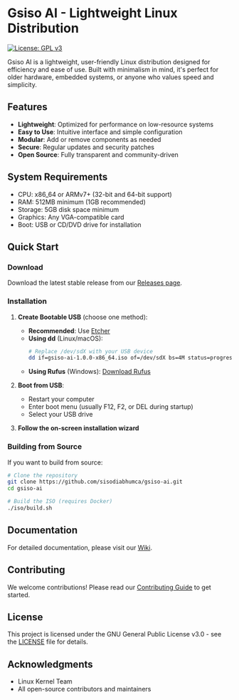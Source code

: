 # Gsiso AI - Lightweight Linux Distribution

[![License: GPL v3](https://img.shields.io/badge/License-GPLv3-blue.svg)](https://www.gnu.org/licenses/gpl-3.0)

Gsiso AI is a lightweight, user-friendly Linux distribution designed for efficiency and ease of use. Built with minimalism in mind, it's perfect for older hardware, embedded systems, or anyone who values speed and simplicity.

## Features

- **Lightweight**: Optimized for performance on low-resource systems
- **Easy to Use**: Intuitive interface and simple configuration
- **Modular**: Add or remove components as needed
- **Secure**: Regular updates and security patches
- **Open Source**: Fully transparent and community-driven

## System Requirements

- CPU: x86_64 or ARMv7+ (32-bit and 64-bit support)
- RAM: 512MB minimum (1GB recommended)
- Storage: 5GB disk space minimum
- Graphics: Any VGA-compatible card
- Boot: USB or CD/DVD drive for installation

## Quick Start

### Download

Download the latest stable release from our [Releases page](https://github.com/sisodiabhumca/gsiso-ai/releases/latest).

### Installation

1. **Create Bootable USB** (choose one method):
   - **Recommended**: Use [Etcher](https://www.balena.io/etcher/)
   - **Using dd** (Linux/macOS):
     ```bash
     # Replace /dev/sdX with your USB device
     dd if=gsiso-ai-1.0.0-x86_64.iso of=/dev/sdX bs=4M status=progress
     ```
   - **Using Rufus** (Windows): [Download Rufus](https://rufus.ie/)

2. **Boot from USB**:
   - Restart your computer
   - Enter boot menu (usually F12, F2, or DEL during startup)
   - Select your USB drive

3. **Follow the on-screen installation wizard**

### Building from Source

If you want to build from source:

```bash
# Clone the repository
git clone https://github.com/sisodiabhumca/gsiso-ai.git
cd gsiso-ai

# Build the ISO (requires Docker)
./iso/build.sh
```

## Documentation

For detailed documentation, please visit our [Wiki](https://github.com/sisodiabhumca/gsiso-ai/wiki).

## Contributing

We welcome contributions! Please read our [Contributing Guide](CONTRIBUTING.md) to get started.

## License

This project is licensed under the GNU General Public License v3.0 - see the [LICENSE](LICENSE) file for details.

## Acknowledgments

- Linux Kernel Team
- All open-source contributors and maintainers
